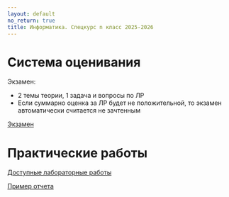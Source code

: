 ```yaml
---
layout: default
no_return: true
title: Информатика. Спецкурс n класс 2025-2026
---
```

# Система оценивания


Экзамен: 

- 2 темы теории, 1 задача и вопросы по ЛР
- Если суммарно оценка за ЛР будет не положительной, то экзамен автоматически считается не зачтенным

<a class="btn-w" href="{{site.baseurl}}/exam-2">Экзамен</a> 

# Практические работы

<a class="btn-w" href="{{site.baseurl}}/labs/">Доступные лабораторные работы</a>  


<a class="btn-download" href="{{site.baseurl}}/resources/labs/report-example.md">Пример отчета</a>

[index]: {{site.baseurl}}/index
